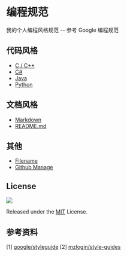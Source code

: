 # 编程规范

我的个人编程风格规范 -- 参考 Google 编程规范

## 代码风格

* [C / C++](c-cpp-style-guide.md)
* [C#](c-sharp-style-guide.md)
* [Java](java-style-guide.md)
* [Python](python-style-guide.md)

## 文档风格

* [Markdown](markdown-style-guide.md)
* [README.md](readme-markdown-style-guide.md)

## 其他

* [Filename](filename.md)
* [Github Manage](github-manage.md)

## License

![](https://img.shields.io/github/license/rocj/style-guides.svg?style=flat-square)

Released under the [MIT](./LICENSE) License.

## 参考资料

[1] [google/styleguide](https://github.com/google/styleguide)
[2] [mzlogin/style-guides](https://github.com/mzlogin/style-guides)